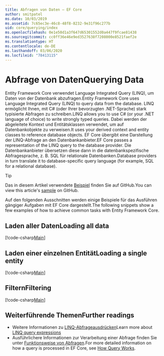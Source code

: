 ```yaml
---
title: Abfragen von Daten – EF Core
author: smitpatel
ms.date: 10/03/2019
ms.assetid: 7c65ec3e-46c8-48f8-8232-9e31f96c277b
uid: core/querying/index
ms.openlocfilehash: 0e1e50d1a3f647d65301552d0a447f9fcae81438
ms.sourcegitcommit: cc0ff36e46e9ed3527638f7208000e8521faef2e
ms.translationtype: HT
ms.contentlocale: de-DE
ms.lasthandoff: 03/06/2020
ms.locfileid: "78413115"
---
```

# <a name="querying-data"></a><span data-ttu-id="0f446-102">Abfrage von Daten</span><span class="sxs-lookup"><span data-stu-id="0f446-102">Querying Data</span></span>

<span data-ttu-id="0f446-103">Entity Framework Core verwendet Language Integrated Query (LINQ), um Daten von der Datenbank abzufragen.</span><span class="sxs-lookup"><span data-stu-id="0f446-103">Entity Framework Core uses Language Integrated Query (LINQ) to query data from the database.</span></span> <span data-ttu-id="0f446-104">LINQ ermöglicht Ihnen, mit C# (oder Ihrer bevorzugten .NET-Sprache) stark typisierte Abfragen zu schreiben.</span><span class="sxs-lookup"><span data-stu-id="0f446-104">LINQ allows you to use C# (or your .NET language of choice) to write strongly typed queries.</span></span> <span data-ttu-id="0f446-105">Dabei werden der abgeleitete Kontext und Entitätsklassen verwendet, um auf Datenbankobjekte zu verweisen.</span><span class="sxs-lookup"><span data-stu-id="0f446-105">It uses your derived context and entity classes to reference database objects.</span></span> <span data-ttu-id="0f446-106">EF Core übergibt eine Darstellung der LINQ-Abfrage an den Datenbankanbieter.</span><span class="sxs-lookup"><span data-stu-id="0f446-106">EF Core passes a representation of the LINQ query to the database provider.</span></span> <span data-ttu-id="0f446-107">Die Datenbankanbieter übersetzen diese dann in die datenbankspezifische Abfragesprache, z. B. SQL für relationale Datenbanken.</span><span class="sxs-lookup"><span data-stu-id="0f446-107">Database providers in turn translate it to database-specific query language (for example, SQL for a relational database).</span></span>

> [!TIP]
> <span data-ttu-id="0f446-108">Das in diesem Artikel verwendete [Beispiel](https://github.com/dotnet/EntityFramework.Docs/tree/master/samples/core/Querying) finden Sie auf GitHub.</span><span class="sxs-lookup"><span data-stu-id="0f446-108">You can view this article's [sample](https://github.com/dotnet/EntityFramework.Docs/tree/master/samples/core/Querying) on GitHub.</span></span>

<span data-ttu-id="0f446-109">Auf den folgenden Ausschnitten werden einige Beispiele für das Ausführen gängiger Aufgaben mit EF Core dargestellt.</span><span class="sxs-lookup"><span data-stu-id="0f446-109">The following snippets show a few examples of how to achieve common tasks with Entity Framework Core.</span></span>

## <a name="loading-all-data"></a><span data-ttu-id="0f446-110">Laden aller Daten</span><span class="sxs-lookup"><span data-stu-id="0f446-110">Loading all data</span></span>

[!code-csharp[Main](../../../samples/core/Querying/Basics/Sample.cs#LoadingAllData)]

## <a name="loading-a-single-entity"></a><span data-ttu-id="0f446-111">Laden einer einzelnen Entität</span><span class="sxs-lookup"><span data-stu-id="0f446-111">Loading a single entity</span></span>

[!code-csharp[Main](../../../samples/core/Querying/Basics/Sample.cs#LoadingSingleEntity)]

## <a name="filtering"></a><span data-ttu-id="0f446-112">Filtern</span><span class="sxs-lookup"><span data-stu-id="0f446-112">Filtering</span></span>

[!code-csharp[Main](../../../samples/core/Querying/Basics/Sample.cs#Filtering)]

## <a name="further-readings"></a><span data-ttu-id="0f446-113">Weiterführende Themen</span><span class="sxs-lookup"><span data-stu-id="0f446-113">Further readings</span></span>

- <span data-ttu-id="0f446-114">Weitere Informationen zu [LINQ-Abfrageausdrücken](/dotnet/csharp/programming-guide/concepts/linq/basic-linq-query-operations)</span><span class="sxs-lookup"><span data-stu-id="0f446-114">Learn more about [LINQ query expressions](/dotnet/csharp/programming-guide/concepts/linq/basic-linq-query-operations)</span></span>
- <span data-ttu-id="0f446-115">Ausführlichere Informationen zur Verarbeitung einer Abfrage finden Sie unter [Funktionsweise von Abfragen](xref:core/querying/how-query-works).</span><span class="sxs-lookup"><span data-stu-id="0f446-115">For more detailed information on how a query is processed in EF Core, see [How Query Works](xref:core/querying/how-query-works).</span></span>
